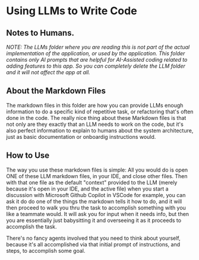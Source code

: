 # Using LLMs to Write Code 

## Notes to Humans.

*NOTE: The LLMs folder where you are reading this is *not* part of the actual implementation of the application, or used by the application. This folder contains only AI prompts that are helpful for AI-Assisted coding related to adding features to this app. So you can completely delete the LLM folder and it will not affect the app at all.*

## About the Markdown Files

The markdown files in this folder are how you can provide LLMs enough information to do a specific kind of repetitive task, or refactoring that's often done in the code. The really nice thing about these Markdown files is that not only are they exactly that an LLM needs to work on the code, but it's also perfect information to explain to humans about the system architecture, just as basic documentation or onboardig instructions would.

## How to Use

The way you use these markdown files is simple: All you would do is open ONE of these LLM markdown files, in your IDE, and close other files. Then with that one file as the default "context" provided to the LLM (merely because it's open in your IDE, and the active file) when you start a discussion with Microsoft Github Copilot in VSCode for example, you can ask it do do one of the things the markdown tells it how to do, and it will then proceed to walk you thru the task to accomplish something with you like a teammate would. It will ask you for input when it needs info, but then you are essentially just babysitting it and overseeing it as it proceeds to accomplish the task.

There's no fancy agents involved that you need to think about yourself, because it's all accomplished via that initial prompt of instructions, and steps, to accomplish some goal.